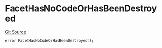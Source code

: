 # FacetHasNoCodeOrHasBeenDestroyed
[Git Source](https://github.com/thrackle-io/rules-engine/blob/54db83a2c72adaf3bc2196e69cb3cf728347d98b/src/protocol/economic/ruleProcessor/RuleProcessorDiamond.sol)


```solidity
error FacetHasNoCodeOrHasBeenDestroyed();
```

